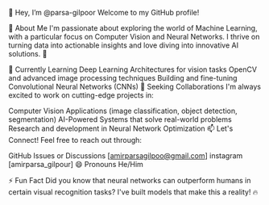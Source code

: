 👋 Hey, I’m @parsa-gilpoor
Welcome to my GitHub profile!

👀 About Me
I'm passionate about exploring the world of Machine Learning, with a particular focus on Computer Vision and Neural Networks. I thrive on turning data into actionable insights and love diving into innovative AI solutions. 🚀

🌱 Currently Learning
Deep Learning Architectures for vision tasks
OpenCV and advanced image processing techniques
Building and fine-tuning Convolutional Neural Networks (CNNs)
💼 Seeking Collaborations
I'm always excited to work on cutting-edge projects in:

Computer Vision Applications (image classification, object detection, segmentation)
AI-Powered Systems that solve real-world problems
Research and development in Neural Network Optimization
📫 Let's Connect!
Feel free to reach out through:

GitHub Issues or Discussions
[amirparsagilpoo@gmail.com]
instagram [amirparsa_gilpour]
😄 Pronouns
He/Him

⚡ Fun Fact
Did you know that neural networks can outperform humans in certain visual recognition tasks? I've built models that make this a reality! 🔥
